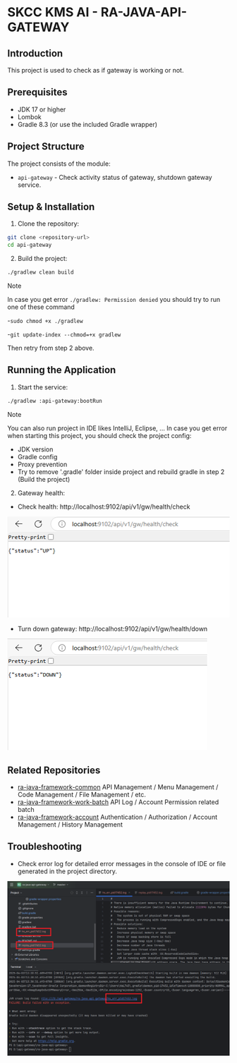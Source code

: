 # SKCC KMS AI - RA-JAVA-API-GATEWAY

## Introduction

This project is used to check as if gateway is working or not.

## Prerequisites

- JDK 17 or higher
- Lombok
- Gradle 8.3 (or use the included Gradle wrapper)

## Project Structure

The project consists of the module:

- `api-gateway` - Check activity status of gateway, shutdown gateway service.

## Setup & Installation

1. Clone the repository:

```bash
git clone <repository-url>
cd api-gateway
```

2. Build the project:

```bash
./gradlew clean build
```

> [!NOTE]
> 
> In case you get error `./gradlew: Permission denied` you should try to run one of these command  
>
>    -``sudo chmod +x ./gradlew``
>    
>    -``git update-index --chmod=+x gradlew``
> 
> Then retry from step 2 above.

## Running the Application

1. Start the service:

```bash
./gradlew :api-gateway:bootRun
```

> [!NOTE]
> 
> You can also run project in IDE likes IntelliJ, Eclipse, ...
> In case you get error when starting this project, you should check the project config:
> - JDK version 
> - Gradle config
> - Proxy prevention
> - Try to remove '.gradle' folder inside project and rebuild gradle in step 2 (Build the project)

2. Gateway health:

- Check health: http://localhost:9102/api/v1/gw/health/check

![health check](docs/imgs/gateway-up.png)

- Turn down gateway: http://localhost:9102/api/v1/gw/health/down

![shutdown gateway](docs/imgs/gateway-down.png)

## Related Repositories

- [ra-java-framework-common](https://github.com/skccmygit/ra-java-framework-common) API Management / Menu Management / Code Management / File Management / etc.
- [ra-java-framework-work-batch](https://github.com/skccmygit/ra-java-framework-work-batch) API Log / Account Permission related batch
- [ra-java-framework-account](https://github.com/skccmygit/ra-java-framework-account) Authentication / Authorization / Account Management / History Management

## Troubleshooting

- Check  error log for detailed error messages in the console of IDE or file generated in the project directory.

![gradle error](docs/imgs/gradle-log.png)
